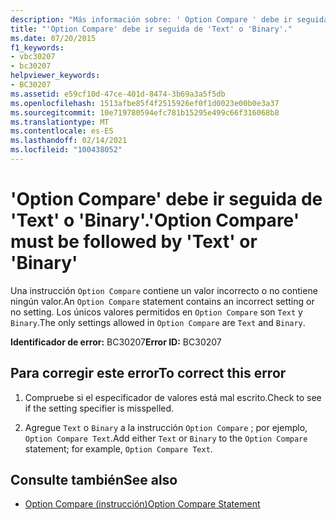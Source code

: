 ```yaml
---
description: "Más información sobre: ' Option Compare ' debe ir seguida de ' text ' o ' Binary '"
title: "'Option Compare' debe ir seguida de 'Text' o 'Binary'."
ms.date: 07/20/2015
f1_keywords:
- vbc30207
- bc30207
helpviewer_keywords:
- BC30207
ms.assetid: e59cf10d-47ce-401d-8474-3b69a3a5f5db
ms.openlocfilehash: 1513afbe85f4f2515926ef0f1d0023e00b0e3a37
ms.sourcegitcommit: 10e719780594efc781b15295e499c66f316068b8
ms.translationtype: MT
ms.contentlocale: es-ES
ms.lasthandoff: 02/14/2021
ms.locfileid: "100438052"
---
```

# <a name="option-compare-must-be-followed-by-text-or-binary"></a><span data-ttu-id="ea715-103">'Option Compare' debe ir seguida de 'Text' o 'Binary'.</span><span class="sxs-lookup"><span data-stu-id="ea715-103">'Option Compare' must be followed by 'Text' or 'Binary'</span></span>

<span data-ttu-id="ea715-104">Una instrucción `Option Compare` contiene un valor incorrecto o no contiene ningún valor.</span><span class="sxs-lookup"><span data-stu-id="ea715-104">An `Option Compare` statement contains an incorrect setting or no setting.</span></span> <span data-ttu-id="ea715-105">Los únicos valores permitidos en `Option Compare` son `Text` y `Binary`.</span><span class="sxs-lookup"><span data-stu-id="ea715-105">The only settings allowed in `Option Compare` are `Text` and `Binary`.</span></span>  
  
 <span data-ttu-id="ea715-106">**Identificador de error:** BC30207</span><span class="sxs-lookup"><span data-stu-id="ea715-106">**Error ID:** BC30207</span></span>  
  
## <a name="to-correct-this-error"></a><span data-ttu-id="ea715-107">Para corregir este error</span><span class="sxs-lookup"><span data-stu-id="ea715-107">To correct this error</span></span>  
  
1. <span data-ttu-id="ea715-108">Compruebe si el especificador de valores está mal escrito.</span><span class="sxs-lookup"><span data-stu-id="ea715-108">Check to see if the setting specifier is misspelled.</span></span>  
  
2. <span data-ttu-id="ea715-109">Agregue `Text` o `Binary` a la instrucción `Option Compare` ; por ejemplo, `Option Compare Text`.</span><span class="sxs-lookup"><span data-stu-id="ea715-109">Add either `Text` or `Binary` to the `Option Compare` statement; for example, `Option Compare Text`.</span></span>  
  
## <a name="see-also"></a><span data-ttu-id="ea715-110">Consulte también</span><span class="sxs-lookup"><span data-stu-id="ea715-110">See also</span></span>

- [<span data-ttu-id="ea715-111">Option Compare (instrucción)</span><span class="sxs-lookup"><span data-stu-id="ea715-111">Option Compare Statement</span></span>](../language-reference/statements/option-compare-statement.md)

